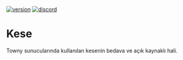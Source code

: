 [![version](https://img.shields.io/badge/Release-1.4.1-green.svg)](https://github.com/lyneez/Kese/releases/latest)
[![discord](https://img.shields.io/badge/Discord-WWQnEYtBNM-8080c0)](https://discord.gg/WWQnEYtBNM)

# Kese
Towny sunucularında kullanılan kesenin bedava ve açık kaynaklı hali.


